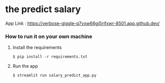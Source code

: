 # the predict salary 
App Link :
https://verbose-giggle-q7vxw66gj5rjfxwr-8501.app.github.dev/
### How to run it on your own machine

1. Install the requirements

   ```
   $ pip install -r requirements.txt
   ```

2. Run the app

   ```
   $ streamlit run salary_predict_app.py
   ```

